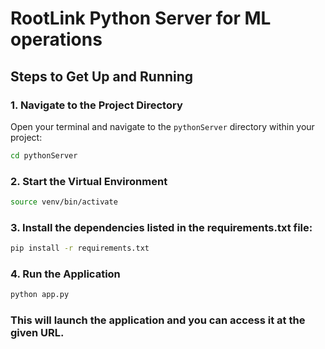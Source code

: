 # RootLink Python Server for ML operations

## Steps to Get Up and Running

### 1. Navigate to the Project Directory
Open your terminal and navigate to the `pythonServer` directory within your project:
```sh
cd pythonServer
```
### 2. Start the Virtual Environment
```sh
source venv/bin/activate
```

### 3. Install the dependencies listed in the requirements.txt file:
```sh
pip install -r requirements.txt
```

### 4. Run the Application
```sh
python app.py
```

### This will launch the application and you can access it at the given URL.

